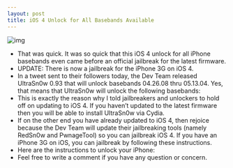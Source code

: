 ```yaml
---
layout: post
title: iOS 4 Unlock for All Basebands Available
---
```

![img](http://media.idownloadblog.com/wp-content/uploads/2010/06/ultrasn0w-0.93.jpg)
* That was quick. It was so quick that this iOS 4 unlock for all iPhone basebands even came before an official jailbreak for the latest firmware.
* UPDATE: There is now a jailbreak for the iPhone 3G on iOS 4.
* In a tweet sent to their followers today, the Dev Team released UltraSn0w 0.93 that will unlock basebands 04.26.08 thru 05.13.04. Yes, that means that UltraSn0w will unlock the following basebands:
* This is exactly the reason why I told jailbreakers and unlockers to hold off on updating to iOS 4. If you haven’t updated to the latest firmware then you will be able to install UltraSn0w via Cydia.
* If on the other end you have already updated to iOS 4, then rejoice because the Dev Team will update their jailbreaking tools (namely RedSn0w and PwnageTool) so you can jailbreak iOS 4. If you have an iPhone 3G on iOS, you can jailbreak by following these instructions.
* Here are the instructions to unlock your iPhone:
* Feel free to write a comment if you have any question or concern.

